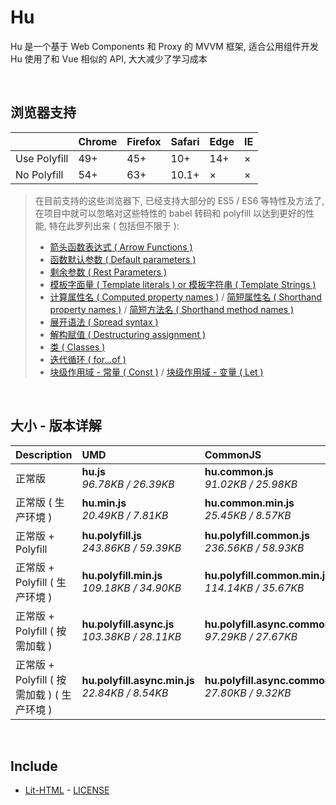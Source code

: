 # Hu
Hu 是一个基于 Web Components 和 Proxy 的 MVVM 框架, 适合公用组件开发<br>
Hu 使用了和 Vue 相似的 API, 大大减少了学习成本

<br>

## 浏览器支持

|              | Chrome | Firefox | Safari | Edge | IE |
| :-           | :-     | :-      | :-     | :-   | :- |
| Use Polyfill | 49+    | 45+     | 10+    | 14+  | ×  |
| No Polyfill  | 54+    | 63+     | 10.1+  | ×    | ×  |

> 在目前支持的这些浏览器下, 已经支持大部分的 ES5 / ES6 等特性及方法了,<br>
> 在项目中就可以忽略对这些特性的 babel 转码和 polyfill 以达到更好的性能, 特在此罗列出来 ( 包括但不限于 ): <br>
  > - [箭头函数表达式 ( Arrow Functions )](https://developer.mozilla.org/zh-CN/docs/Web/JavaScript/Reference/Functions/Arrow_functions)
  > - [函数默认参数 ( Default parameters )](https://developer.mozilla.org/zh-CN/docs/Web/JavaScript/Reference/Functions/Default_parameters)
  > - [剩余参数 ( Rest Parameters )](https://developer.mozilla.org/zh-CN/docs/Web/JavaScript/Reference/Functions/Rest_parameters)
  > - [模板字面量 ( Template literals ) or 模板字符串 ( Template Strings )](https://developer.mozilla.org/zh-CN/docs/Web/JavaScript/Reference/template_strings)
  > - [计算属性名 ( Computed property names )](https://developer.mozilla.org/zh-CN/docs/Web/JavaScript/Reference/Operators/Object_initializer#计算属性名) / [简短属性名 ( Shorthand property names )](https://developer.mozilla.org/zh-CN/docs/Web/JavaScript/Reference/Operators/Object_initializer#属性定义) / [简短方法名 ( Shorthand method names )](https://developer.mozilla.org/zh-CN/docs/Web/JavaScript/Reference/Operators/Object_initializer#方法定义)
  > - [展开语法 ( Spread syntax )](https://developer.mozilla.org/zh-CN/docs/Web/JavaScript/Reference/Operators/Spread_syntax)
  > - [解构赋值 ( Destructuring assignment )](https://developer.mozilla.org/zh-CN/docs/Web/JavaScript/Reference/Operators/Destructuring_assignment)
  > - [类 ( Classes )](https://developer.mozilla.org/zh-CN/docs/Web/JavaScript/Reference/Classes)
  > - [迭代循环 ( for...of )](https://developer.mozilla.org/zh-CN/docs/Web/JavaScript/Reference/Statements/for...of)
  > - [块级作用域 - 常量 ( Const )](https://developer.mozilla.org/zh-CN/docs/Web/JavaScript/Reference/Statements/const) / [块级作用域 - 变量 ( Let )](https://developer.mozilla.org/zh-CN/docs/Web/JavaScript/Reference/Statements/let)

<br>

## 大小 - 版本详解
| Description | UMD | CommonJS | ES Module |
| :- | :- | :- | :- |
| 正常版 | **hu.js**<br>*96.78KB / 26.39KB* | **hu.common.js**<br>*91.02KB / 25.98KB* | **hu.esm.js**<br>*91.00KB / 25.96KB* |
| 正常版 ( 生产环境 ) | **hu.min.js**<br>*20.49KB / 7.81KB* | **hu.common.min.js**<br>*25.45KB / 8.57KB* | **hu.esm.min.js**<br>*20.32KB / 7.73KB* |
| 正常版 + Polyfill | **hu.polyfill.js**<br>*243.86KB / 59.39KB* | **hu.polyfill.common.js**<br>*236.56KB / 58.93KB* | **hu.polyfill.esm.js**<br>*236.55KB / 58.92KB* |
| 正常版 + Polyfill ( 生产环境 ) | **hu.polyfill.min.js**<br>*109.18KB / 34.90KB* | **hu.polyfill.common.min.js**<br>*114.14KB / 35.67KB* | **hu.polyfill.esm.min.js**<br>*109.01KB / 34.83KB* |
| 正常版 + Polyfill ( 按需加载 ) | **hu.polyfill.async.js**<br>*103.38KB / 28.11KB* | **hu.polyfill.async.common.js**<br>*97.29KB / 27.67KB* | **hu.polyfill.async.esm.js**<br>*97.28KB / 27.66KB* |
| 正常版 + Polyfill ( 按需加载 ) ( 生产环境 ) | **hu.polyfill.async.min.js**<br>*22.84KB / 8.54KB* | **hu.polyfill.async.common.min.js**<br>*27.80KB / 9.32KB* | **hu.polyfill.async.esm.min.js**<br>*22.67KB / 8.47KB* |

<br>

## Include
  - [Lit-HTML](https://github.com/Polymer/lit-html) \- [LICENSE](https://github.com/Polymer/lit-html/blob/master/LICENSE)